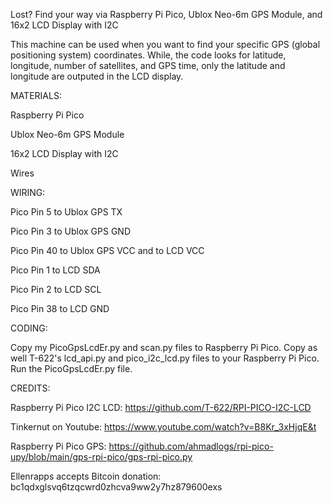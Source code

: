 Lost? Find your way via Raspberry Pi Pico, Ublox Neo-6m GPS Module, and 16x2 LCD Display with I2C

This machine can be used when you want to find your specific GPS (global positioning system) coordinates. While, the code looks for latitude, longitude, number of satellites, and GPS time, only the latitude and longitude are outputed in the LCD display.


MATERIALS:

Raspberry Pi Pico

Ublox Neo-6m GPS Module

16x2 LCD Display with I2C

Wires


WIRING:

Pico Pin 5 to Ublox GPS TX

Pico Pin 3 to  Ublox GPS GND

Pico Pin 40 to Ublox GPS VCC and to LCD VCC 

Pico Pin 1 to LCD SDA

Pico Pin 2 to LCD SCL

Pico Pin 38 to LCD GND


CODING:

Copy my PicoGpsLcdEr.py and scan.py files to Raspberry Pi Pico. Copy as well T-622's lcd_api.py and pico_i2c_lcd.py files to your Raspberry Pi Pico. Run the PicoGpsLcdEr.py file.


CREDITS:

Raspberry Pi Pico I2C LCD: https://github.com/T-622/RPI-PICO-I2C-LCD

Tinkernut on Youtube: https://www.youtube.com/watch?v=B8Kr_3xHjqE&t

Raspberry Pi Pico GPS: https://github.com/ahmadlogs/rpi-pico-upy/blob/main/gps-rpi-pico/gps-rpi-pico.py


Ellenrapps accepts Bitcoin donation: bc1qdxglsvq6tzqcwrd0zhcva9ww2y7hz879600exs
